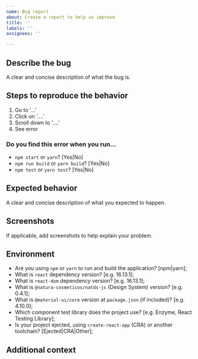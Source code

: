 ```yaml
---
name: Bug report
about: Create a report to help us improve
title: ''
labels: ''
assignees: ''

---
```


## Describe the bug
A clear and concise description of what the bug is.

## Steps to reproduce the behavior

1. Go to '...'
2. Click on '....'
3. Scroll down to '....'
4. See error

### Do you find this error when you run...

- `npm start` or `yarn`? [Yes|No]
- `npm run build` or `yarn build`? [Yes|No]
- `npm test` or `yarn test`? [Yes|No]

## Expected behavior
A clear and concise description of what you expected to happen.

## Screenshots
If applicable, add screenshots to help explain your problem.

## Environment

- Are you using `npm` or `yarn` to run and build the application? [npm|yarn];
- What is `react` dependency version? [e.g. 16.13.1];
- What is `react-dom` dependency version? [e.g. 16.13.1];
- What is `@natura-cosmeticos/natds-js` (Design System) version? [e.g. 0.4.1];
- What is `@material-ui/core` version at `package.json` (if included)? [e.g. 4.10.0];
- Which component test library does the project use? [e.g. Enzyme, React Testing Library];
- Is your project ejected, using `create-react-app` (CRA) or another toolchain? [Ejected|CRA|Other];

## Additional context
